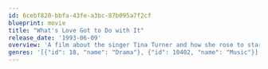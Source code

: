 ```yaml
---
id: 6cebf820-bbfa-43fe-a3bc-87b095a7f2cf
blueprint: movie
title: "What's Love Got to Do with It"
release_date: '1993-06-09'
overview: 'A film about the singer Tina Turner and how she rose to stardom with her abusive husband Ike Turner and how she gained the courage to break free.'
genres: '[{"id": 18, "name": "Drama"}, {"id": 10402, "name": "Music"}]'
---
```

